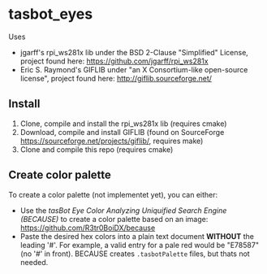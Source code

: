 # tasbot_eyes

Uses
* jgarff's rpi_ws281x lib under the BSD 2-Clause "Simplified" License, project found here: https://github.com/jgarff/rpi_ws281x
* Eric S. Raymond's GIFLIB under "an X Consortium-like open-source license", project found here: http://giflib.sourceforge.net/

## Install
1. Clone, compile and install the rpi_ws281x lib (requires cmake)
2. Download, compile and install GIFLIB (found on SourceForge https://sourceforge.net/projects/giflib/, requires make)
3. Clone and compile this repo (requires cmake)

## Create color palette
To create a color palette (not implementet yet), you can either:
* Use the *tasBot Eye Color Analyzing Uniquified Search Engine (BECAUSE)* to create a color palette based on an image: https://github.com/R3tr0BoiDX/because
* Paste the desired hex colors into a plain text document **WITHOUT** the leading '#'. For example, a valid entry for a pale red would be "E78587" (no '#' in front). BECAUSE creates `.tasbotPalette` files, but thats not needed.
